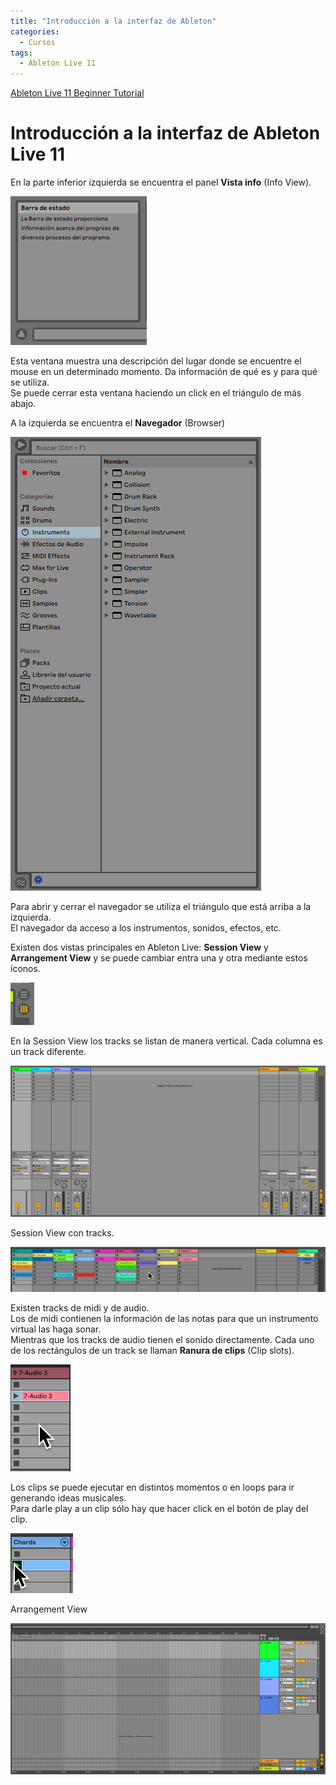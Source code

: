 ```yaml
---
title: "Introducción a la interfaz de Ableton"
categories:
  - Cursos
tags:
  - Ableton Live 11
---
```


[Ableton Live 11 Beginner Tutorial](/cursos/ableton-live-11-beginner-tutorial/)

# Introducción a la interfaz de Ableton Live 11

En la parte inferior izquierda se encuentra el panel **Vista info** (Info View).

![Introducción a la interfaz de Ableton Live 11](/assets/images/cursos/ableton-live-11-beginner-tutorial/001.png)

Esta ventana muestra una descripción del lugar donde se encuentre el mouse en un determinado momento. Da información de qué es y para qué se utiliza.  
Se puede cerrar esta ventana haciendo un click en el triángulo de más abajo.

A la izquierda se encuentra el **Navegador** (Browser)

![Introducción a la interfaz de Ableton Live 11](/assets/images/cursos/ableton-live-11-beginner-tutorial/002.png)

Para abrir y cerrar el navegador se utiliza el triángulo que está arriba a la izquierda.  
El navegador da acceso a los instrumentos, sonidos, efectos, etc.

Existen dos vistas principales en Ableton Live: **Session View** y **Arrangement View** y se puede cambiar entra una y otra mediante estos íconos.

![Introducción a la interfaz de Ableton Live 11](/assets/images/cursos/ableton-live-11-beginner-tutorial/003.png)

En la Session View los tracks se listan de manera vertical. Cada columna es un track diferente.

![Introducción a la interfaz de Ableton Live 11](/assets/images/cursos/ableton-live-11-beginner-tutorial/004.png)

Session View con tracks.

![Introducción a la interfaz de Ableton Live 11](/assets/images/cursos/ableton-live-11-beginner-tutorial/006.png)

Existen tracks de midi y de audio.  
Los de midi contienen la información de las notas para que un instrumento virtual las haga sonar.  
Mientras que los tracks de audio tienen el sonido directamente.
Cada uno de los rectángulos de un track se llaman **Ranura de clips** (Clip slots).

![Introducción a la interfaz de Ableton Live 11](/assets/images/cursos/ableton-live-11-beginner-tutorial/007.png)

Los clips se puede ejecutar en distintos momentos o en loops para ir generando ideas musicales.  
Para darle play a un clip sólo hay que hacer click en el botón de play del clip.

![Introducción a la interfaz de Ableton Live 11](/assets/images/cursos/ableton-live-11-beginner-tutorial/008.png)

Arrangement View

![Introducción a la interfaz de Ableton Live 11](/assets/images/cursos/ableton-live-11-beginner-tutorial/005.png)
